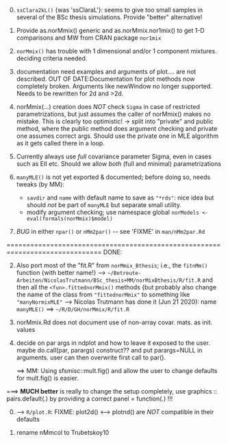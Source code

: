 

0. `ssClara2kL()` {was 'ssClaraL'}: seems to give too small samples in
	several of the BSc thesis simulations.  Provide "better" alternative!

1. Provide  as.norMmix() generic and   as.norMmix.nor1mix()  to get 1-D
   comparisons and MW<n>  from CRAN package  `nor1mix`

3. `norMmix()` has trouble with 1 dimensional and/or 1 component mixtures.
   deciding criteria needed.

6. documentation need examples and arguments of plot.... are not described.
   OUT OF DATE:Documentation for plot methods now completely broken. Arguments like
   newWindow no longer supported. Needs to be rewritten for 2d and >2d.

7. norMmix(...) creation does *NOT* check `Sigma` in case of restricted
   parametrizations,  but just assumes the caller of norMmix() makes no
   mistake.  This is clearly too optimistic!
   -> split into "private" and public method, where the public method
   does argument checking and private one assumes correct args.
   Should use the private one in MLE algorithm as it gets called there in a
   loop.

8. Currently always use *full* covariance parameter Sigma, even in cases
   such as EII etc.  Should we allow *both* (full and minimal) parametrizations

9. `manyMLE()` is not yet exported & documented; before doing so, needs
   tweaks (by MM):
	- `savdir` and `name` with default name to save as `"*rds"`: nice idea but
      should *not* be part of `manyMLE` but separate small utility.
	- modify argument checking; use namespace global
	  `norModels <- eval(formals(norMmix)$model)`

10. *BUG* in either `npar()` or `nMm2par()` -- see 'FIXME' in `man/nMm2par.Rd`

==============================================================================
DONE:

2. Also port most of the "fit.R" from `norMmix_Bthesis`; i.e., the  `fitnMm()`
  function {with better name!} -->
  `~/Betreute-Arbeiten/NicolasTrutmann/BSc_thesis+MM/norMixBthesis/R/fit.R`
  and then all  the   `<fun>.fittednorMmix()`  methods
  {but probably also change the name of the class from
  `"fittednorMmix"` to something like
  `"manyNormixMLE"`
     --> Nicolas Trutmann has done it (Jun 21 2020): name  `manyMLE()` ==> `~/R/D/GH/norMmix/R/fit.R`

4. norMmix.Rd does not document use of non-array covar. mats. as init. values

5. decide on par args in ndplot and how to leave it exposed to the user.
   maybe do.call(par, parargs) construct?? and put parargs=NULL in arguments.
   user can then overwrite first call to par().

   ==> MM: Using sfsmisc::mult.fig()  and allow the user to change defaults
   for  mult.fig() is easier.

  ===> **MUCH better** is really to change the setup completely, use
	   graphics :: pairs.default(.)
    by providing a correct  panel = function(.)    !!!

0. --> `R/plot.R`: FIXME: plot2d() <--> plotnd() are *NOT* compatible in their defaults

4. rename nMmcol to Trubetskoy10

